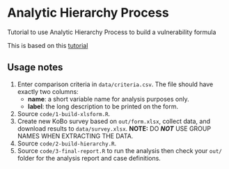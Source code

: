 # Analytic Hierarchy Process

Tutorial to use Analytic Hierarchy Process to build a vulnerability formula

This is based on this [tutorial](https://rpubs.com/gluc/ahp)

## Usage notes

1. Enter comparison criteria in `data/criteria.csv`. The file should have exactly two columns:
    * __name__: a short variable name for analysis purposes only.
    * __label__: the long description to be printed on the form.
2. Source `code/1-build-xlsform.R`.
3. Create new KoBo survey based on `out/form.xlsx`, collect data, and download results to `data/survey.xlsx`.
__NOTE:__ DO ___NOT___ USE GROUP NAMES WHEN EXTRACTING THE DATA.
4. Source `code/2-build-hierarchy.R`.
5. Source `code/3-final-report.R` to run the analysis then check your `out/` folder for the analysis report and case definitions.
